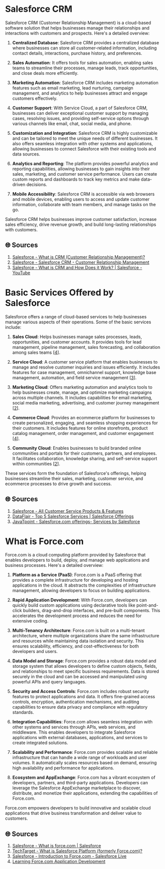 # Salesforce CRM

Salesforce CRM (Customer Relationship Management) is a cloud-based software solution that helps businesses manage their relationships and interactions with customers and prospects. Here's a detailed overview:

1. **Centralized Database**: Salesforce CRM provides a centralized database where businesses can store all customer-related information, including contact details, interactions, purchase history, and preferences.

2. **Sales Automation**: It offers tools for sales automation, enabling sales teams to streamline their processes, manage leads, track opportunities, and close deals more efficiently.

3. **Marketing Automation**: Salesforce CRM includes marketing automation features such as email marketing, lead nurturing, campaign management, and analytics to help businesses attract and engage customers effectively.

4. **Customer Support**: With Service Cloud, a part of Salesforce CRM, businesses can deliver exceptional customer support by managing cases, resolving issues, and providing self-service options through various channels like email, chat, social media, and phone.

5. **Customization and Integration**: Salesforce CRM is highly customizable and can be tailored to meet the unique needs of different businesses. It also offers seamless integration with other systems and applications, allowing businesses to connect Salesforce with their existing tools and data sources.

6. **Analytics and Reporting**: The platform provides powerful analytics and reporting capabilities, allowing businesses to gain insights into their sales, marketing, and customer service performance. Users can create custom reports and dashboards to track key metrics and make data-driven decisions.

7. **Mobile Accessibility**: Salesforce CRM is accessible via web browsers and mobile devices, enabling users to access and update customer information, collaborate with team members, and manage tasks on the go.

Salesforce CRM helps businesses improve customer satisfaction, increase sales efficiency, drive revenue growth, and build long-lasting relationships with customers.

## 🌐 Sources
1. [Salesforce - What is CRM (Customer Relationship Management)?](https://www.salesforce.com/crm/what-is-crm/)
2. [Salesforce - Salesforce CRM - Customer Relationship Management](https://www.salesforce.com/crm/)
3. [Salesforce - What is CRM and How Does it Work? | Salesforce - YouTube](https://www.youtube.com/watch?v=SlhESAKF1Tk)

# Basic Services Offered by Salesforce

Salesforce offers a range of cloud-based services to help businesses manage various aspects of their operations. Some of the basic services include:

1. **Sales Cloud**: Helps businesses manage sales processes, leads, opportunities, and customer accounts. It provides tools for lead management, pipeline management, sales forecasting, and collaboration among sales teams [[4](https://www.javatpoint.com/salesforce-dot-com-offerings-services-by-salesforce)].

2. **Service Cloud**: A customer service platform that enables businesses to manage and resolve customer inquiries and issues efficiently. It includes features for case management, omnichannel support, knowledge base management, automation, and field service management [[3](https://data-flair.training/blogs/salesforce-services/)].

3. **Marketing Cloud**: Offers marketing automation and analytics tools to help businesses create, manage, and optimize marketing campaigns across multiple channels. It includes capabilities for email marketing, social media marketing, advertising, and customer journey management [[2](https://www.salesforce.com/products/all-service-products/)].

4. **Commerce Cloud**: Provides an ecommerce platform for businesses to create personalized, engaging, and seamless shopping experiences for their customers. It includes features for online storefronts, product catalog management, order management, and customer engagement [[4](https://www.javatpoint.com/salesforce-dot-com-offerings-services-by-salesforce)].

5. **Community Cloud**: Enables businesses to build branded online communities and portals for their customers, partners, and employees. It facilitates collaboration, knowledge sharing, and self-service support within communities [[2](https://www.salesforce.com/products/all-service-products/)].

These services form the foundation of Salesforce's offerings, helping businesses streamline their sales, marketing, customer service, and ecommerce processes to drive growth and success.

## 🌐 Sources
1. [Salesforce - All Customer Service Products & Features](https://www.salesforce.com/products/all-service-products/)
2. [DataFlair - Top 5 Salesforce Services | Salesforce Offerings](https://data-flair.training/blogs/salesforce-services/)
3. [JavaTpoint - Salesforce.com offerings- Services by Salesforce](https://www.javatpoint.com/salesforce-dot-com-offerings-services-by-salesforce)

# What is Force.com

Force.com is a cloud computing platform provided by Salesforce that enables developers to build, deploy, and manage web applications and business processes. Here's a detailed overview:

1. **Platform as a Service (PaaS)**: Force.com is a PaaS offering that provides a complete infrastructure for developing and hosting applications in the cloud. It abstracts the complexities of infrastructure management, allowing developers to focus on building applications.

2. **Rapid Application Development**: With Force.com, developers can quickly build custom applications using declarative tools like point-and-click builders, drag-and-drop interfaces, and pre-built components. This accelerates the development process and reduces the need for extensive coding.

3. **Multi-Tenancy Architecture**: Force.com is built on a multi-tenant architecture, where multiple organizations share the same infrastructure and resources while maintaining data isolation and security. This ensures scalability, efficiency, and cost-effectiveness for both developers and users.

4. **Data Model and Storage**: Force.com provides a robust data model and storage system that allows developers to define custom objects, fields, and relationships to meet specific business requirements. Data is stored securely in the cloud and can be accessed and manipulated using powerful APIs and query languages.

5. **Security and Access Controls**: Force.com includes robust security features to protect applications and data. It offers fine-grained access controls, encryption, authentication mechanisms, and auditing capabilities to ensure data privacy and compliance with regulatory standards.

6. **Integration Capabilities**: Force.com allows seamless integration with other systems and services through APIs, web services, and middleware. This enables developers to integrate Salesforce applications with external databases, applications, and services to create integrated solutions.

7. **Scalability and Performance**: Force.com provides scalable and reliable infrastructure that can handle a wide range of workloads and user volumes. It automatically scales resources based on demand, ensuring high availability and performance for applications.

8. **Ecosystem and AppExchange**: Force.com has a vibrant ecosystem of developers, partners, and third-party applications. Developers can leverage the Salesforce AppExchange marketplace to discover, distribute, and monetize their applications, extending the capabilities of Force.com.

Force.com empowers developers to build innovative and scalable cloud applications that drive business transformation and deliver value to customers.

## 🌐 Sources
1. [Salesforce - What is force.com | Salesforce](https://salesforcedrillers.com/learn-salesforce/what-is-force-com/)
2. [TechTarget - What is Salesforce Platform (formerly Force.com)?](https://www.techtarget.com/searchcustomerexperience/definition/Forcecom)
3. [Salesforce - Introduction to Force.com - Salesforce Live](https://www.salesforce.com/video/194451/)
4. [Learning Force.com Application Development](https://subscription.packtpub.com/book/programming/9781782172796/1/ch01lvl1sec08/introduction-to-the-force-com-platform)
